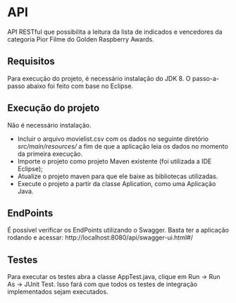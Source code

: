 # API
API RESTful que possibilita a leitura da lista de indicados e vencedores da categoria Pior Filme do Golden Raspberry Awards.

## Requisitos
Para execução do projeto, é necessário instalação do JDK 8.
O passo-a-passo abaixo foi feito com base no Eclipse.

## Execução do projeto
Não é necessário instalação. 
 - Incluir o arquivo movielist.csv com os dados no seguinte diretório *src/main/resources/* a fim de que a aplicação leia os dados no momento da primeira execução.
 - Importe o projeto como projeto Maven existente (foi utilizada a IDE Eclipse);
 - Atualize o projeto maven para que ele baixe as bibliotecas utilizadas.
 - Execute o projeto a partir da classe Aplication, como uma Aplicação Java.
 

## EndPoints
É possível verificar os EndPoints utilizando o Swagger. Basta ter a aplicação rodando e acessar: http://localhost:8080/api/swagger-ui.html#/

## Testes
Para executar os testes abra a classe AppTest.java, clique em Run -> Run As -> JUnit Test. Isso fará com que todos os testes de integração implementados sejam executados.
